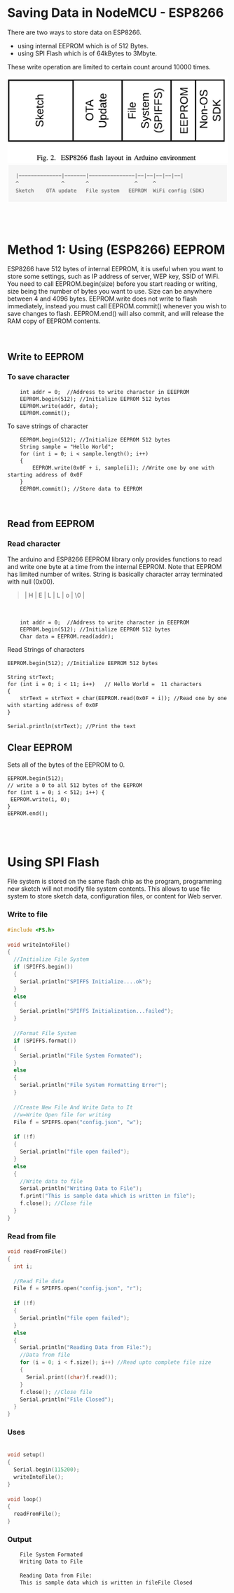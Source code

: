 # Saving Data in NodeMCU - ESP8266

There are two ways to store data on ESP8266.
- using internal EEPROM which is of 512 Bytes.
- using SPI Flash which is of 64kBytes to 3Mbyte.

These write operation are limited to certain count around 10000 times.
  
![](../../resources/ESP8266-flash-layout.png)
![](../../resources/ESP8266-flash-layout1.png) 

<br>
<br>

# Method 1: Using (ESP8266) EEPROM

ESP8266 have 512 bytes of internal EEPROM, it is useful when you want to store some settings, such as IP address of server, WEP key, SSID of WiFi.
You need to call EEPROM.begin(size) before you start reading or writing, size being the number of bytes you want to use. Size can be anywhere between 4 and 4096 bytes.
EEPROM.write does not write to flash immediately, instead you must call EEPROM.commit() whenever you wish to save changes to flash.
EEPROM.end() will also commit, and will release the RAM copy of EEPROM contents.

<br>

## Write to EEPROM

### To save character


        int addr = 0;  //Address to write character in EEEPROM
        EEPROM.begin(512); //Initialize EEPROM 512 bytes
        EEPROM.write(addr, data);
        EEPROM.commit();

To save strings of character

        EEPROM.begin(512); //Initialize EEPROM 512 bytes
        String sample = "Hello World";
        for (int i = 0; i < sample.length(); i++)
        {
            EEPROM.write(0x0F + i, sample[i]); //Write one by one with starting address of 0x0F
        } 
        EEPROM.commit(); //Store data to EEPROM

<br>

## Read from EEPROM    

### Read character
The arduino and ESP8266 EEPROM library only provides functions to read and write one byte at a time from the internal EEPROM. Note that EEPROM has limited number of writes.
String is basically character array terminated with null (0x00).

> | H | E | L | L | o | \0 |

<br>

 
        int addr = 0;  //Address to write character in EEEPROM
        EEPROM.begin(512); //Initialize EEPROM 512 bytes
        Char data = EEPROM.read(addr);
        

Read Strings of characters

    EEPROM.begin(512); //Initialize EEPROM 512 bytes 

    String strText;
    for (int i = 0; i < 11; i++)   // Hello World =  11 characters
    {
        strText = strText + char(EEPROM.read(0x0F + i)); //Read one by one with starting address of 0x0F
    }

    Serial.println(strText); //Print the text


## Clear EEPROM

Sets all of the bytes of the EEPROM to 0.

    EEPROM.begin(512);
    // write a 0 to all 512 bytes of the EEPROM
    for (int i = 0; i < 512; i++) {
     EEPROM.write(i, 0);
    }
    EEPROM.end();

<br>
<br>

# Using SPI Flash

File system is stored on the same flash chip as the program, programming new sketch will not modify file system contents. This allows to use file system to store sketch data, configuration files, or content for Web server.


### Write to file

```c
#include <FS.h>

void writeIntoFile()
{
  //Initialize File System
  if (SPIFFS.begin())
  {
    Serial.println("SPIFFS Initialize....ok");
  }
  else
  {
    Serial.println("SPIFFS Initialization...failed");
  }

  //Format File System
  if (SPIFFS.format())
  {
    Serial.println("File System Formated");
  }
  else
  {
    Serial.println("File System Formatting Error");
  }

  //Create New File And Write Data to It
  //w=Write Open file for writing
  File f = SPIFFS.open("config.json", "w");

  if (!f)
  {
    Serial.println("file open failed");
  }
  else
  {
    //Write data to file
    Serial.println("Writing Data to File");
    f.print("This is sample data which is written in file");
    f.close(); //Close file
  }
}


```


### Read from file

```c
void readFromFile()
{
  int i;

  //Read File data
  File f = SPIFFS.open("config.json", "r");

  if (!f)
  {
    Serial.println("file open failed");
  }
  else
  {
    Serial.println("Reading Data from File:");
    //Data from file
    for (i = 0; i < f.size(); i++) //Read upto complete file size
    {
      Serial.print((char)f.read());
    }
    f.close(); //Close file
    Serial.println("File Closed");
  }
}
```

### Uses

```c

void setup()
{
  Serial.begin(115200);
  writeIntoFile();
}

void loop()
{ 
  readFromFile();
}

```

### Output
        File System Formated
        Writing Data to File

        Reading Data from File:
        This is sample data which is written in fileFile Closed
        